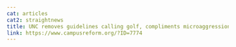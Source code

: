 ```yaml
---
cat: articles
cat2: straightnews
title: UNC removes guidelines calling golf, compliments microaggressions
link: https://www.campusreform.org/?ID=7774
---
```

